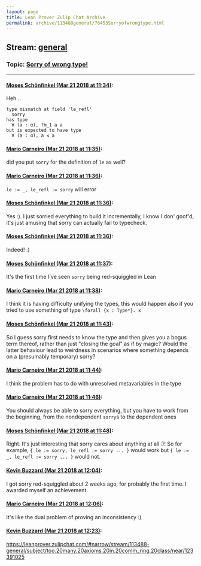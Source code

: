 ```yaml
---
layout: page
title: Lean Prover Zulip Chat Archive 
permalink: archive/113488general/76453Sorryofwrongtype.html
---
```


## Stream: [general](index.html)
### Topic: [Sorry of wrong type!](76453Sorryofwrongtype.html)

---

#### [Moses Schönfinkel (Mar 21 2018 at 11:34)](https://leanprover.zulipchat.com/#narrow/stream/113488-general/topic/Sorry%20of%20wrong%20type%21/near/124004577):
Heh...
```lean
type mismatch at field 'le_refl'
  sorry
has type
  ∀ (a : α), ?m_1 a a
but is expected to have type
  ∀ (a : α), a ≤ a
```

#### [Mario Carneiro (Mar 21 2018 at 11:35)](https://leanprover.zulipchat.com/#narrow/stream/113488-general/topic/Sorry%20of%20wrong%20type%21/near/124004587):
did you put `sorry` for the definition of `le` as well?

#### [Mario Carneiro (Mar 21 2018 at 11:36)](https://leanprover.zulipchat.com/#narrow/stream/113488-general/topic/Sorry%20of%20wrong%20type%21/near/124004627):
`le := _, le_refl := sorry` will error

#### [Moses Schönfinkel (Mar 21 2018 at 11:36)](https://leanprover.zulipchat.com/#narrow/stream/113488-general/topic/Sorry%20of%20wrong%20type%21/near/124004630):
Yes :). I just sorried everything to build it incrementally, I know I don' goof'd, it's just amusing that sorry can actually fail to typecheck.

#### [Moses Schönfinkel (Mar 21 2018 at 11:36)](https://leanprover.zulipchat.com/#narrow/stream/113488-general/topic/Sorry%20of%20wrong%20type%21/near/124004634):
Indeed! :)

#### [Moses Schönfinkel (Mar 21 2018 at 11:37)](https://leanprover.zulipchat.com/#narrow/stream/113488-general/topic/Sorry%20of%20wrong%20type%21/near/124004641):
It's the first time I've seen `sorry` being red-squiggled in Lean

#### [Mario Carneiro (Mar 21 2018 at 11:38)](https://leanprover.zulipchat.com/#narrow/stream/113488-general/topic/Sorry%20of%20wrong%20type%21/near/124004706):
I think it is having difficulty unifying the types, this would happen also if you tried to use something of type `\forall {x : Type*}. x`

#### [Moses Schönfinkel (Mar 21 2018 at 11:43)](https://leanprover.zulipchat.com/#narrow/stream/113488-general/topic/Sorry%20of%20wrong%20type%21/near/124004853):
So I guess  sorry first needs to know the type and then gives you a bogus term thereof, rather than just "closing the goal" as if by magic? Would the latter behaviour lead to weirdness in scenarios where something depends on a (presumably temporary) sorry?

#### [Mario Carneiro (Mar 21 2018 at 11:44)](https://leanprover.zulipchat.com/#narrow/stream/113488-general/topic/Sorry%20of%20wrong%20type%21/near/124004895):
I think the problem has to do with unresolved metavariables in the type

#### [Mario Carneiro (Mar 21 2018 at 11:46)](https://leanprover.zulipchat.com/#narrow/stream/113488-general/topic/Sorry%20of%20wrong%20type%21/near/124004947):
You should always be able to sorry everything, but you have to work from the beginning, from the nondependent `sorry`s to the dependent ones

#### [Moses Schönfinkel (Mar 21 2018 at 11:48)](https://leanprover.zulipchat.com/#narrow/stream/113488-general/topic/Sorry%20of%20wrong%20type%21/near/124005016):
Right. It's just interesting that sorry cares about anything at all :)! So for example, `{ le := sorry, le_refl := sorry ... }` would work but `{ le := _, le_refl := sorry ... }` would not.

#### [Kevin Buzzard (Mar 21 2018 at 12:04)](https://leanprover.zulipchat.com/#narrow/stream/113488-general/topic/Sorry%20of%20wrong%20type%21/near/124005487):
I got sorry red-squiggled about 2 weeks ago, for probably the first time. I awarded myself an achievement.

#### [Mario Carneiro (Mar 21 2018 at 12:06)](https://leanprover.zulipchat.com/#narrow/stream/113488-general/topic/Sorry%20of%20wrong%20type%21/near/124005556):
It's like the dual problem of proving an inconsistency :)

#### [Kevin Buzzard (Mar 21 2018 at 12:23)](https://leanprover.zulipchat.com/#narrow/stream/113488-general/topic/Sorry%20of%20wrong%20type%21/near/124006030):
https://leanprover.zulipchat.com/#narrow/stream/113488-general/subject/too.20many.20axioms.20in.20comm_ring.20class/near/123391025

